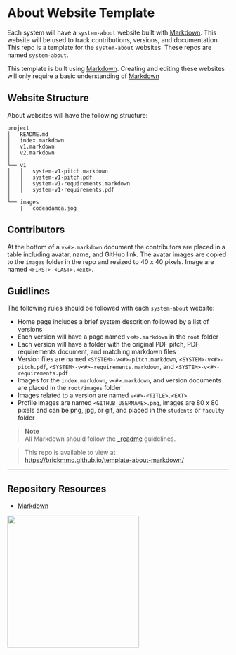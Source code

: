 # About Website Template

Each system will have a `system-about` website built with [Markdown](https://daringfireball.net/projects/markdown/). This website will be used to track contributions, versions, and documentation. This repo is a template for the `system-about` websites. These repos are named `system-about`.

This template is built using [Markdown](https://daringfireball.net/projects/markdown/). Creating and editing these websites will only require a basic understanding of [Markdown](https://daringfireball.net/projects/markdown/)

## Website Structure

About websites will have the following structure:

```
project
│   README.md
│   index.markdown
│   v1.markdown
│   v2.markdown
│
└── v1
│   │   system-v1-pitch.markdown
│   │   system-v1-pitch.pdf
│   │   system-v1-requirements.markdown
│   │   system-v1-requirements.pdf
│
└── images
    |   codeadamca.jog
```

## Contributors

At the bottom of a `v<#>.markdown` document the contributors are placed in a table including avatar, name, and GitHub link. The avatar images are copied to the `images` folder in the repo and resized to 40 x 40 pixels. Image are named `<FIRST>-<LAST>.<ext>`.

## Guidlines

The following rules should be followed with each `system-about` website:

- Home page includes a brief system descrition followed by a list of versions
- Each version will have a page named `v<#>.markdown` in the `root` folder
- Each version will have a folder with the original PDF pitch, PDF requirements document, and matching markdown files
- Version files are named `<SYSTEM>-v<#>-pitch.markdown`, `<SYSTEM>-v<#>-pitch.pdf`, `<SYSTEM>-v<#>-requirements.markdown`, and `<SYSTEM>-v<#>-requirements.pdf`
- Images for the `index.markdown`, `v<#>.markdown`, and version documents are placed in the `root/images` folder
- Images related to a version are named `v<#>-<TITLE>.<EXT>`
- Profile images are named `<GITHUB_USERNAME>.png`, images are 80 x 80 pixels and can be png, jpg, or gif, and placed in the `students` or `faculty` folder

> **Note**  
> All Markdown should follow the [_readme](https://readme.codeadam.ca/) guidelines.

> This repo is available to view at  
> https://brickmmo.github.io/template-about-markdown/

---

## Repository Resources

- [Markdown](https://daringfireball.net/projects/markdown/)

<a href="https://brickmmo.com">
<img src="https://brickmmo.com/images/brickmmo-logo-horizontal.jpg" width="300">
</a>
